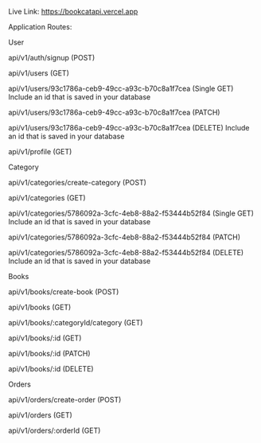 Live Link: https://bookcatapi.vercel.app

Application Routes:

User

api/v1/auth/signup (POST)

api/v1/users (GET)

api/v1/users/93c1786a-ceb9-49cc-a93c-b70c8a1f7cea (Single GET) Include an id that is saved in your database

api/v1/users/93c1786a-ceb9-49cc-a93c-b70c8a1f7cea (PATCH)

api/v1/users/93c1786a-ceb9-49cc-a93c-b70c8a1f7cea (DELETE) Include an id that is saved in your database

api/v1/profile (GET)

Category

api/v1/categories/create-category (POST)

api/v1/categories (GET)

api/v1/categories/5786092a-3cfc-4eb8-88a2-f53444b52f84 (Single GET) Include an id that is saved in your database

api/v1/categories/5786092a-3cfc-4eb8-88a2-f53444b52f84 (PATCH)

api/v1/categories/5786092a-3cfc-4eb8-88a2-f53444b52f84 (DELETE) Include an id that is saved in your database

Books

api/v1/books/create-book (POST)

api/v1/books (GET)

api/v1/books/:categoryId/category (GET)

api/v1/books/:id (GET)

api/v1/books/:id (PATCH)

api/v1/books/:id (DELETE)

Orders

api/v1/orders/create-order (POST)

api/v1/orders (GET)

api/v1/orders/:orderId (GET)